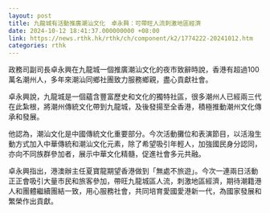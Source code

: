 ```yaml
---
layout: post
title: 九龍城有活動推廣潮汕文化　卓永興：可帶旺人流刺激地區經濟
date: 2024-10-12 18:41:37.000000000 +08:00
link: https://news.rthk.hk/rthk/ch/component/k2/1774222-20241012.htm
categories: rthk
---
```


政務司副司長卓永興在九龍城一個推廣潮汕文化的夜市致辭時說，香港有超過100萬名潮州人，多年來潮汕同鄉社團致力服務鄉親，盡心貢獻社會。

卓永興說，九龍城是一個蘊含豐富歷史和文化的獨特社區，很多潮州人已經兩三代在此紮根，將潮州傳統文化帶到九龍城，及後發揚至全香港，積極推動潮州文化傳承和發展。

他認為，潮汕文化是中國傳統文化重要部分。今次活動攤位和表演節目，以活潑生動方式加入中華傳統和潮汕文化元素，除了希望吸引年輕人，加強國民身分認同，亦向不同族群參加者，展示中華文化精髓，促進社會多元共融。

卓永興指出，港澳辦主任夏寶龍期望香港做到「無處不旅遊」。今次一連兩日活動正正會吸引大量市民和旅客參加，帶旺九龍城區人流，刺激地區經濟，期待潮籍港人和團體繼續團結一致，用心服務社會，共同培育愛國愛港新一代，為國家發展和繁榮作出貢獻。
